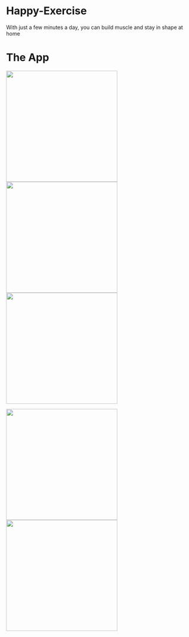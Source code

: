 # Happy-Exercise

With just a few minutes a day, you can build muscle and stay in shape at home

# The App

<p float="left">
  <img src="https://user-images.githubusercontent.com/62328990/112575956-e9a77f00-8e23-11eb-8e25-c52d9075371a.png" width="300" />
  <img src="https://user-images.githubusercontent.com/62328990/112575963-eca26f80-8e23-11eb-8e34-e95d8dba5fa5.png" width="300" /> 
  <img src="https://user-images.githubusercontent.com/62328990/112575972-f0ce8d00-8e23-11eb-9287-cb5e3c3889c9.png" width="300" />
</p>
<p float="left">
  <img src="https://user-images.githubusercontent.com/62328990/112575979-f2985080-8e23-11eb-8e78-40894364d7b7.png" width="300" />
  <img src="https://user-images.githubusercontent.com/62328990/112575984-f5934100-8e23-11eb-9097-10ab910344ee.png" width="300" /> 
</p>
